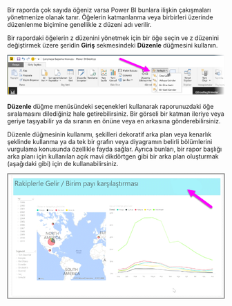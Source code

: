 Bir raporda çok sayıda öğeniz varsa Power BI bunlara ilişkin çakışmaları yönetmenize olanak tanır. Öğelerin katmanlanma veya birbirleri üzerinde düzenlenme biçimine genellikle z düzeni adı verilir.

Bir rapordaki öğelerin z düzenini yönetmek için bir öğe seçin ve z düzenini değiştirmek üzere şeridin **Giriş** sekmesindeki **Düzenle** düğmesini kullanın.

![](media/3-11f-arrange-visual-zorder/3-11f_1.png)

**Düzenle** düğme menüsündeki seçenekleri kullanarak raporunuzdaki öğe sıralamasını dilediğiniz hale getirebilirsiniz. Bir görseli bir katman ileriye veya geriye taşıyabilir ya da sıranın en önüne veya en arkasına gönderebilirsiniz.

Düzenle düğmesinin kullanımı, şekilleri dekoratif arka plan veya kenarlık şeklinde kullanma ya da tek bir grafın veya diyagramın belirli bölümlerini vurgulama konusunda özellikle fayda sağlar. Ayrıca bunları, bir rapor başlığı arka planı için kullanılan açık mavi dikdörtgen gibi bir arka plan oluşturmak (aşağıdaki gibi) için de kullanabilirsiniz.

![](media/3-11f-arrange-visual-zorder/3-11f_2.png)

